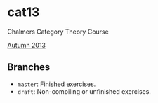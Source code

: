 cat13
=====

Chalmers Category Theory Course

[Autumn 2013](http://wiki.portal.chalmers.se/cse/pmwiki.php/CTFP13/CTFP13)

Branches
--------

+ `master`: Finished exercises.
+ `draft`: Non-compiling or unfinished exercises.
